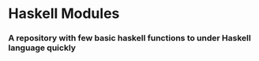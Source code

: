 # Haskell Modules
### A repository with few basic haskell functions to under Haskell language quickly
